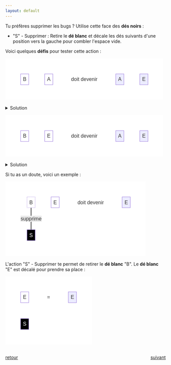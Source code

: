 ```yaml
---
layout: default
---
```


<div markdown="1">

Tu préfères supprimer les bugs ? Utilise cette face des **dés noirs** :

* "S" - Supprimer : Retire le **dé blanc** et décale les dés suivants d'une position vers la gauche pour combler l'espace vide.

Voici quelques **défis** pour tester cette action :

![](assets/4.png)

<details markdown="on">
<summary>Solution</summary>

<img src="assets/4s.png" alt="">
</details>

![](assets/5.png)

<details markdown="on">
<summary>Solution</summary>

<img src="assets/5s.png" alt="">
</details>

</div>

<div markdown="1">

Si tu as un doute, voici un exemple :

![](assets/Sa.png)

L'action "S" - Supprimer te permet de retirer le **dé blanc** "B". Le **dé blanc** "E" est décalé pour prendre sa place :

![](assets/Sb.png)

</div>

<div markdown="1" style="grid-column: 1 / -1; display: flex; justify-content: space-between">

[retour](./4)

[suivant](./6)

</div>

